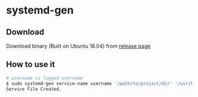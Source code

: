 # systemd-gen

## Download

Download binary (Built on Ubuntu 18.04) from [release page](https://github.com/codenoid/systemd-gen/releases/download/0.0.1/systemd-gen)

## How to use it

```bash
# username is logged username
$ sudo systemd-gen service-name username '/path/to/project/dir' '/usr/bin/python3 something.py'
Service File Created.
```
